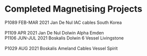 # Completed Magnetising Projects

P1089	FEB-MAR 2021	Jan De Nul		IAC cables		South Korea<br />	
P1109	APR 2021		  Jan De Nul		Dolwin Alpha	Emden<br />	
P1106	JUN-JUL 2021	Boskalis	  	Dolwin 6		Vessel Livingstone<br />	
P1029	AUG 2021	  	Boskalis		  Ameland Cables	Vessel Spirit<br />




